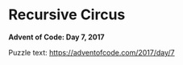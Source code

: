 # Recursive Circus

**Advent of Code: Day 7, 2017**

Puzzle text: <https://adventofcode.com/2017/day/7>

